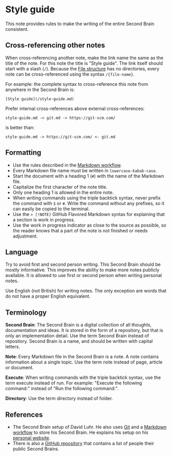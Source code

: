 # Style guide

This note provides rules to make the writing of the entire Second Brain consistent.

## Cross-referencing other notes

When cross-referencing another note, make the link name the same as the title of the note.
For this note the title is "Style guide".
The link itself should start with a slash (`/`).
Because the [File structure](/file-structure.md) has no directories, every note can be cross-referenced using the syntax `/{file-name}`.

For example: the complete syntax to cross-reference this note from anywhere in the Second Brain is: 

```
[Style guide](/style-guide.md)
```

Prefer internal cross-references above external cross-references:

```
style-guide.md -> git.md -> https://git-scm.com/
```

is better than:

```
style-guide.md -> https://git-scm.com/ <- git.md
```

## Formatting

- Use the rules described in the [Markdown workflow](/markdown-workflow.md).
- Every Markdown file name must be written in `lowercase-kabab-case`.
- Start the document with a heading 1 (`#`) with the name of the Markdown file.
- Capitalize the first character of the note title.
- Only one heading 1 is allowed in the entire note.
- When writing commands using the triple backtick syntax, never prefix the command with `$` or `#`.
  Write the command without any prefixes, so it can easily be copied to the terminal.
- Use the `> [!NOTE]` GitHub Flavored Markdown syntax for explaining that a section is work in progress.
- Use the work in progress indicator as close to the source as possible, so the reader knows that a part of the note is not finished or needs adjustment.

## Language

Try to avoid first and second person writing.
This Second Brain should be mostly informative.
This improves the ability to make more notes publicly available.
It is allowed to use first or second person when writing personal notes.

Use English (not British) for writing notes.
The only exception are words that do not have a proper English equivalent.

## Terminology

**Second Brain**:
The Second Brain is a digital collection of all thoughts, documentation and ideas.
It is stored in the form of a repository, but that is only an implementation detail.
Use the term Second Brain instead of repository.
Second Brain is a name, and should be written with capital letters.

**Note**:
Every Markdown file in the Second Brain is a note.
A note contains information about a single topic.
Use the term note instead of page, article or document.

**Execute**:
When writing commands with the triple backtick syntax, use the term execute instead of run.
For example: "Execute the following command:" instead of "Run the following command:".

**Directory**:
Use the term directory instead of folder.

## References

- The Second Brain setup of David Luhr.
  He also uses [Git](/git.md) and a [Markdown workflow](/markdown-workflow.md) to store his Second Brain.
  He explains his setup on his [personal website](https://luhr.co/blog/2023/04/21/my-custom-second-brain-setup-part-2-how-it-works/).
- There is also a [GitHub repository](https://github.com/KasperZutterman/Second-Brain) that contains a list of people their public Second Brains.
